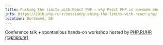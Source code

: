 ```yaml
---
title: Pushing the limits with React PHP – why React PHP is awesome and why you should care
info: https://2016.php.ruhr/session/pushing-the-limits-with-react-php/
location: Dortmund, DE
---
```

Conference talk + spontanious hands-on workshop hosted by <a href="https://php.ruhr/">PHP.RUHR (@phpruhr)</a>
